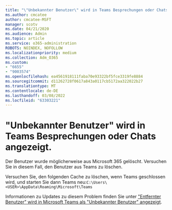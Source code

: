 ```yaml
---
title: "\"Unbekannter Benutzer\" wird in Teams Besprechungen oder Chats angezeigt."
ms.author: cmcatee
author: cmcatee-MSFT
manager: scotv
ms.date: 04/21/2020
ms.audience: Admin
ms.topic: article
ms.service: o365-administration
ROBOTS: NOINDEX, NOFOLLOW
ms.localizationpriority: medium
ms.collection: Adm_O365
ms.custom:
- "6655"
- "9003574"
ms.openlocfilehash: ea4561918111faba70e93322bf5fce3319fe8884
ms.sourcegitcommit: d11262728f0617a843a0117cb5172aa322022b27
ms.translationtype: MT
ms.contentlocale: de-DE
ms.lasthandoff: 03/08/2022
ms.locfileid: "63303221"
---
```

# <a name="unknown-user-appears-in-teams-meetings-or-chats"></a>"Unbekannter Benutzer" wird in Teams Besprechungen oder Chats angezeigt.

Der Benutzer wurde möglicherweise aus Microsoft 365 gelöscht. Versuchen Sie in diesem Fall, den Benutzer aus Teams zu löschen.  

Versuchen Sie, den folgenden Cache zu löschen, wenn Teams geschlossen wird, und starten Sie dann Teams neu:`C:\Users\<USER>\AppData\Roaming\Microsoft\Teams`

Informationen zu Updates zu diesem Problem finden Sie unter ["Entfernter Benutzer" wird in Microsoft Teams als "Unbekannter Benutzer" angezeigt](https://docs.microsoft.com/MicrosoftTeams/troubleshoot/known-issues/removed-user-appears-as-unknown).
